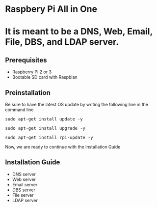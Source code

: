 <h1>Raspbery Pi All in One<h1>
<p>It is meant to be a DNS, Web, Email, File, DBS, and LDAP server.<p>

<h2>Prerequisites</h2>
<ul>
  <li>Raspberry Pi 2 or 3</li>
  <li>Bootable SD card with Raspbian</li>
</ul>

<h2>Preinstallation</h2>
<p>Be sure to have the latest OS update by writing the following line in the command line</p>
<pre>sudo apt-get install update -y</pre>
<pre>sudo apt-get install upgrade -y</pre>
<pre>sudo apt-get install rpi-update -y</pre>

<p>Now, we are ready to continue with the Installation Guide</p>

<h2>Installation Guide</h2>
<ul>
  <li>DNS server</li>
  <li>Web server</li>
  <li>Email server</li>
  <li>DBS server</li>
  <li>File server</li>
  <li>LDAP server</li>
</ul>
  
